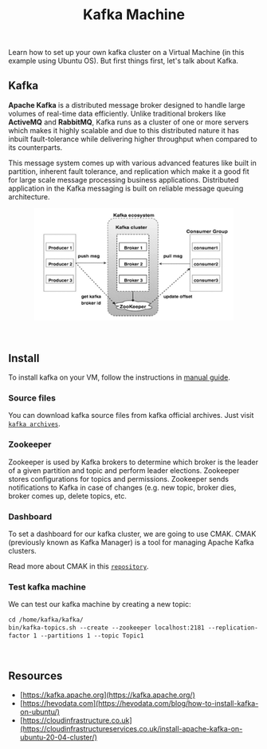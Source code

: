 <h1 align="center">
    Kafka Machine
</h1>

<br />

Learn how to set up your own kafka cluster on a Virtual Machine
(in this example using Ubuntu OS). But first things first, let's
talk about Kafka.

## Kafka

**Apache Kafka** is a distributed message broker designed to handle 
large volumes of real-time data efficiently. 
Unlike traditional brokers like **ActiveMQ** and **RabbitMQ**, 
Kafka runs as a cluster of one or more servers which makes 
it highly scalable and due to this distributed nature it 
has inbuilt fault-tolerance while delivering higher throughput 
when compared to its counterparts.

This message system comes up with various advanced features 
like built in partition, inherent fault tolerance, 
and replication which make it a good fit for 
large scale message processing business applications. 
Distributed application in the Kafka messaging is 
built on reliable message queuing architecture.

<p align="center">
    <img src="assets/kafka-overflow.png" width="400" alt="kafka-overflow" />
</p>

<br />

## Install

To install kafka on your VM, follow the instructions
in [manual guide](install/README.md).

### Source files

You can download kafka source files from kafka official
archives. Just visit [```kafka archives```](https://kafka.apache.org/downloads).

### Zookeeper

Zookeeper is used by Kafka brokers to determine which 
broker is the leader of a given partition and topic and perform leader elections. Zookeeper stores configurations for topics and permissions. Zookeeper sends notifications to Kafka in case of changes (e.g. new topic, broker dies, broker comes up, delete topics, etc.

### Dashboard

To set a dashboard for our kafka cluster, we are going to
use CMAK. CMAK (previously known as Kafka Manager) 
is a tool for managing Apache Kafka clusters.

Read more about CMAK in this [```repository```](https://github.com/yahoo/CMAK).

### Test kafka machine

We can test our kafka machine by creating a new topic:

```shell
cd /home/kafka/kafka/
bin/kafka-topics.sh --create --zookeeper localhost:2181 --replication-factor 1 --partitions 1 --topic Topic1
```

<br />

## Resources

- [https://kafka.apache.org](https://kafka.apache.org/)
- [https://hevodata.com](https://hevodata.com/blog/how-to-install-kafka-on-ubuntu/)
- [https://cloudinfrastructure.co.uk](https://cloudinfrastructureservices.co.uk/install-apache-kafka-on-ubuntu-20-04-cluster/)